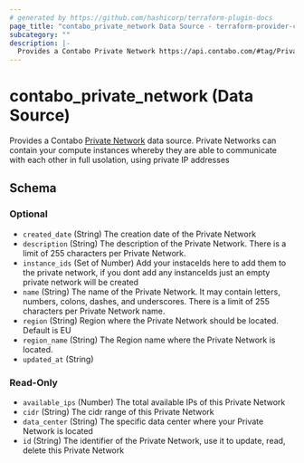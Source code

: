 ```yaml
---
# generated by https://github.com/hashicorp/terraform-plugin-docs
page_title: "contabo_private_network Data Source - terraform-provider-contabo-sdkv2"
subcategory: ""
description: |-
  Provides a Contabo Private Network https://api.contabo.com/#tag/Private-Networks data source.  Private Networks can contain your compute instances whereby they are able to communicate with each other in full usolation, using private IP addresses
---
```


# contabo_private_network (Data Source)

Provides a Contabo [Private Network](https://api.contabo.com/#tag/Private-Networks) data source.  Private Networks can contain your compute instances whereby they are able to communicate with each other in full usolation, using private IP addresses



<!-- schema generated by tfplugindocs -->
## Schema

### Optional

- `created_date` (String) The creation date of the Private Network
- `description` (String) The description of the Private Network. There is a limit of 255 characters per Private Network.
- `instance_ids` (Set of Number) Add your instaceIds here to add them to the private network, if you dont add any instanceIds just an empty private network will be created
- `name` (String) The name of the Private Network. It may contain letters, numbers, colons, dashes, and underscores. There is a limit of 255 characters per Private Network name.
- `region` (String) Region where the Private Network should be located. Default is EU
- `region_name` (String) The Region name where the Private Network is located.
- `updated_at` (String)

### Read-Only

- `available_ips` (Number) The total available IPs of this Private Network
- `cidr` (String) The cidr range of this Private Network
- `data_center` (String) The specific data center where your Private Network is located
- `id` (String) The identifier of the Private Network, use it to update, read, delete this Private Network


